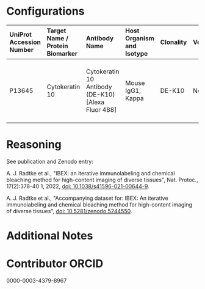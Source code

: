 # Configurations

| UniProt Accession Number   | Target Name / Protein Biomarker   | Antibody Name                                      | Host Organism and Isotype   | Clonality   | Vendor   | Catalog Number   | Conjugate   | RRID       | Application   | Method           | Tissue Preservation   | Tissue     | Detergent         | Antigen Retrieval Conditions   | Dye Inactivation Conditions                                            | Result   | Agree        | Disagree   |
|:---------------------------|:----------------------------------|:---------------------------------------------------|:----------------------------|:------------|:---------|:-----------------|:------------|:-----------|:--------------|:-----------------|:----------------------|:-----------|:------------------|:-------------------------------|:-----------------------------------------------------------------------|:---------|:-------------|:-----------|
| P13645                     | Cytokeratin 10                    | Cytokeratin 10 Antibody (DE-K10) [Alexa Fluor 488] | Mouse IgG1, Kappa           | DE-K10      | Novus    | NBP2-54402AF488  | AF488       | AB_2892746 | IHC-Fr        | IBEX2D Automated | 1% PFA Fixed Frozen   | Human skin | 0.3% Triton-X-100 |                                | 0.5 mg/ml LiBH4 10 minutes continuous exchange with automated protocol | Success  | [+](#reason1) |            |

# Reasoning

<a name="reason1"></a>
See publication and Zenodo entry:

A. J. Radtke et al., "IBEX: an iterative immunolabeling and chemical bleaching
 method for high-content imaging of diverse tissues", Nat. Protoc., 17(2):378-40
1, 2022, [doi: 10.1038/s41596-021-00644-9](https://doi.org/10.1038/s41596-021-00644-9).

A. J. Radtke et al., "Accompanying dataset for: IBEX: An iterative immunolabeling and chemical 
bleaching method for high-content imaging of diverse tissues",
[doi: 10.5281/zenodo.5244550](https://doi.org/10.5281/zenodo.5244551).


# Additional Notes

# Contributor ORCID

0000-0003-4379-8967
